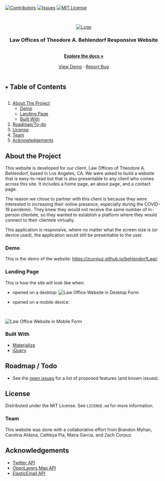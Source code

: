 [![Contributors][contributors-shield]][contributors-url]
[![Issues][issues-shield]][issues-url]
[![MIT License][license-shield]][license-url]

<br />
<p align="center">
  <a href="https://github.com/zcorpuz/soma_kitchen">
    <img src="images/navBarLogo.png" alt="Logo">
  </a>

  <h3 align="center">Law Offices of Theodore A. Behlendorf Responsive Website</h3>

  <p align="center">
    <br />
    <a href="https://github.com/zcorpuz/soma_kitchen"><strong>Explore the docs »</strong></a>
    <br />
    <br />
    <a href="https://github.com/zcorpuz/soma_kitchen">View Demo</a>
    ·
    <a href="https://github.com/zcorpuz/soma_kitchen/issues">Report Bug</a>
  </p>
</p>

<details open="open">
  <summary><h2 style="display: inline-block">Table of Contents</h2></summary>
  <ol>
    <li>
      <a href="#about-the-project">About The Project</a>
      <ul>
        <li><a href="#built-with">Demo</a></li>
      </ul>
      <ul>
        <li><a href="#built-with">Landing Page</a></li>
      </ul>
      <ul>
        <li><a href="#built-with">Built With</a></li>
      </ul>
    </li>
    <li><a href="#contributing">Roadmap/To-do</a></li>
    <li><a href="#license">License</a></li>
    <li><a href="#contact">Team</a></li>
    <li><a href="#acknowledgements">Acknowledgements</a></li>
  </ol>
</details>


## About the Project
This website is developed for our client, Law Offices of Theodore A. Behlendorf, based in Los Angeles, CA. We were asked to build a website that is easy-to-read but that is also presentable to any client who comes across this site. It includes a home page, an about page, and a contact page. 

The reason we chose to partner with this client is because they were interested in increasing their online presence, especially during the COVID-19 pandemic. They knew they would not receive the same number of in-person clientele, so they wanted to establish a platform where they would connect to their clientele virtually. 

This application is responsive, where no matter what the screen size is (or device used), the application would still be presentable to the user. 

### Demo
This is the demo of the website: https://zcorpuz.github.io/behlendorfLaw/.


### Landing Page
This is how the site will look like when:

* opened on a desktop:
![Law Office Website in Desktop Form](./images/law-desktop.png)

* opened on a mobile device:
<br />

![Law Office Website in Mobile Form](./images/law-mobile.png)

### Built With 
* [Materialize](https://materializecss.com/)
* [jQuery](https://jquery.com/) 


## Roadmap / Todo
* See the [open issues](https://github.com/zcorpuz/soma_kitchen/issues) for a list of proposed features (and known issues).


## License
Distributed under the MIT License. See `LICENSE.md` for more information.


### Team
This website was done with a collaborative effort from Brandon Myhan, Carolina Aldana, Cattleya Pia, Maira Garcia, and Zach Corpuz.


## Acknowledgements
* [Twitter API](https://developer.twitter.com/en/docs)
* [OpenLayers Map API](https://openlayers.org/en/latest/apidoc/module-ol_Map-Map.html) 
* [ElasticEmail API](https://api.elasticemail.com/public/help)


[contributors-shield]: https://img.shields.io/github/contributors/zcorpuz/soma_kitchen.svg?style=for-the-badge
[contributors-url]: https://github.com/zcorpuz/soma_kitchen/graphs/contributors
[issues-shield]: https://img.shields.io/github/issues/zcorpuz/soma_kitchen.svg?style=for-the-badge
[issues-url]: https://github.com/zcorpuz/soma_kitchen/issues
[license-shield]: https://img.shields.io/github/license/zcorpuz/soma_kitchen.svg?style=for-the-badge
[license-url]: https://github.com/zcorpuz/soma_kitchen/blob/master/LICENSE.md